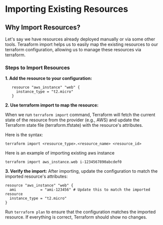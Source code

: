 # Importing Existing Resources

## Why Import Resources?

Let's say we have resources already deployed manually or via some other tools. Teraaform import helps us to easily map the existing resources to our terraform configuration, allowing us to manage these resources via terraform.

### Steps to Import Resources
**1. Add the resource to your configuration:**
```hcl
   resource "aws_instance" "web" {
     instance_type = "t2.micro"
   }
```
**2. Use terraform import to map the resource:**

When we run `terraform import` command, Terraform will fetch the current state of the resource from the provider (e.g., AWS) and update the Terraform state file (terraform.tfstate) with the resource's attributes.

Here is the syntax:

```hcl
terraform import <resource_type>.<resource_name> <resource_id>
```

Here is an example of importing existing aws instance

```hcl
terraform import aws_instance.web i-1234567890abcdef0
```

**3. Verify the import:**
After importing, update the configuration to match the imported resource's attributes:

```hcl
resource "aws_instance" "web" {
  ami           = "ami-123456" # Update this to match the imported resource
  instance_type = "t2.micro"
}
```

Run `terraform plan` to ensure that the configuration matches the imported resource. 
If everything is correct, Terraform should show no changes.

